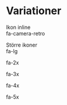 <h1>Variationer</h1>
         
<p>Ikon inline<br />
<i class="fa fa-camera-retro"></i> fa-camera-retro</p>
<p>Större ikoner<br />
<i class="fa fa-camera-retro fa-lg"></i> fa-lg</p>
<p><i class="fa fa-camera-retro fa-2x"></i> fa-2x</p>
<p><i class="fa fa-camera-retro fa-3x"></i> fa-3x</p>
<p><i class="fa fa-camera-retro fa-4x"></i> fa-4x</p>
<p><i class="fa fa-camera-retro fa-5x"></i> fa-5x</p>
